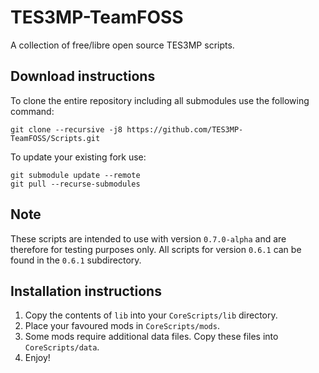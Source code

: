 # TES3MP-TeamFOSS

A collection of free/libre open source TES3MP scripts.

## Download instructions

To clone the entire repository including all submodules use the
following command:

`git clone --recursive -j8 https://github.com/TES3MP-TeamFOSS/Scripts.git`

To update your existing fork use:

```
git submodule update --remote
git pull --recurse-submodules
```

## Note

These scripts are intended to use with version `0.7.0-alpha` and are
therefore for testing purposes only. All scripts for version `0.6.1` can
be found in the `0.6.1` subdirectory.

## Installation instructions

1. Copy the contents of `lib` into your `CoreScripts/lib` directory.
2. Place your favoured mods in `CoreScripts/mods`.
3. Some mods require additional data files. Copy these files into `CoreScripts/data`.
4. Enjoy!

